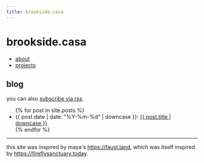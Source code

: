 ```yaml
---
title: brookside.casa
---
```


# brookside.casa

- [about](/about.html)
- [projects](/projects.html)

## blog

you can also [subscribe via rss](/feed.xml).

<ul>
	{% for post in site.posts %}
		<li>
			{{ post.date | date: "%Y-%m-%d" | downcase }}: <a href="{{ post.url }}">{{ post.title | downcase }}</a>
		</li>
	{% endfor %}
</ul>

---

this site was inspired by maya's <https://faust.land>, which was itself inspired by <https://fireflysanctuary.today>.
